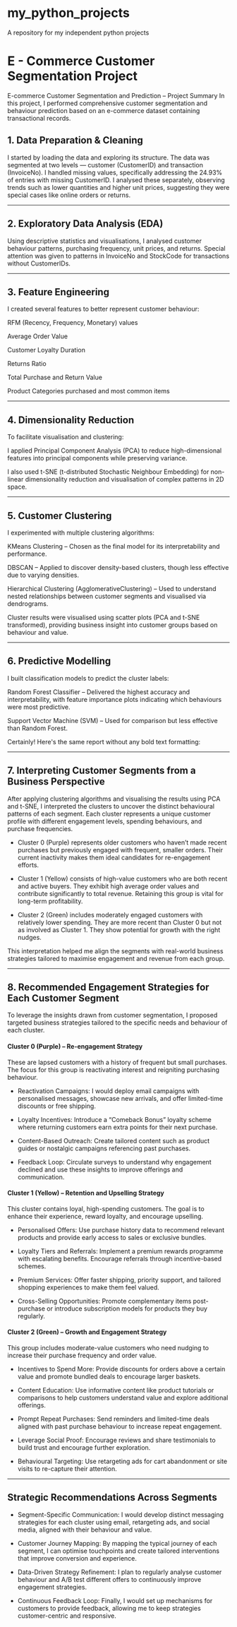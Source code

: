 # my_python_projects
A repository for my independent python projects 

# E - Commerce Customer Segmentation Project

E-commerce Customer Segmentation and Prediction – Project Summary
In this project, I performed comprehensive customer segmentation and behaviour prediction based on an e-commerce dataset containing transactional records.

## 1. Data Preparation & Cleaning
I started by loading the data and exploring its structure. The data was segmented at two levels — customer (CustomerID) and transaction (InvoiceNo). I handled missing values, specifically addressing the 24.93% of entries with missing CustomerID. I analysed these separately, observing trends such as lower quantities and higher unit prices, suggesting they were special cases like online orders or returns.

---

## 2. Exploratory Data Analysis (EDA)
Using descriptive statistics and visualisations, I analysed customer behaviour patterns, purchasing frequency, unit prices, and returns. Special attention was given to patterns in InvoiceNo and StockCode for transactions without CustomerIDs.

---

## 3. Feature Engineering
I created several features to better represent customer behaviour:

RFM (Recency, Frequency, Monetary) values

Average Order Value

Customer Loyalty Duration

Returns Ratio

Total Purchase and Return Value

Product Categories purchased and most common items

---

## 4. Dimensionality Reduction
To facilitate visualisation and clustering:

I applied Principal Component Analysis (PCA) to reduce high-dimensional features into principal components while preserving variance.

I also used t-SNE (t-distributed Stochastic Neighbour Embedding) for non-linear dimensionality reduction and visualisation of complex patterns in 2D space.

---

## 5. Customer Clustering
I experimented with multiple clustering algorithms:

KMeans Clustering – Chosen as the final model for its interpretability and performance.

DBSCAN – Applied to discover density-based clusters, though less effective due to varying densities.

Hierarchical Clustering (AgglomerativeClustering) – Used to understand nested relationships between customer segments and visualised via dendrograms.

Cluster results were visualised using scatter plots (PCA and t-SNE transformed), providing business insight into customer groups based on behaviour and value.

---

## 6. Predictive Modelling
I built classification models to predict the cluster labels:

Random Forest Classifier – Delivered the highest accuracy and interpretability, with feature importance plots indicating which behaviours were most predictive.

Support Vector Machine (SVM) – Used for comparison but less effective than Random Forest.

Certainly! Here's the same report without any bold text formatting:

---

 ## 7. Interpreting Customer Segments from a Business Perspective

After applying clustering algorithms and visualising the results using PCA and t-SNE, I interpreted the clusters to uncover the distinct behavioural patterns of each segment. Each cluster represents a unique customer profile with different engagement levels, spending behaviours, and purchase frequencies.

- Cluster 0 (Purple) represents older customers who haven’t made recent purchases but previously engaged with frequent, smaller orders. Their current inactivity makes them ideal candidates for re-engagement efforts.

- Cluster 1 (Yellow) consists of high-value customers who are both recent and active buyers. They exhibit high average order values and contribute significantly to total revenue. Retaining this group is vital for long-term profitability.

- Cluster 2 (Green) includes moderately engaged customers with relatively lower spending. They are more recent than Cluster 0 but not as involved as Cluster 1. They show potential for growth with the right nudges.

This interpretation helped me align the segments with real-world business strategies tailored to maximise engagement and revenue from each group.

---

 ## 8. Recommended Engagement Strategies for Each Customer Segment

To leverage the insights drawn from customer segmentation, I proposed targeted business strategies tailored to the specific needs and behaviour of each cluster.

#### Cluster 0 (Purple) – Re-engagement Strategy

These are lapsed customers with a history of frequent but small purchases. The focus for this group is reactivating interest and reigniting purchasing behaviour.

- Reactivation Campaigns: I would deploy email campaigns with personalised messages, showcase new arrivals, and offer limited-time discounts or free shipping.

- Loyalty Incentives: Introduce a “Comeback Bonus” loyalty scheme where returning customers earn extra points for their next purchase.

- Content-Based Outreach: Create tailored content such as product guides or nostalgic campaigns referencing past purchases.

- Feedback Loop: Circulate surveys to understand why engagement declined and use these insights to improve offerings and communication.

#### Cluster 1 (Yellow) – Retention and Upselling Strategy

This cluster contains loyal, high-spending customers. The goal is to enhance their experience, reward loyalty, and encourage upselling.

- Personalised Offers: Use purchase history data to recommend relevant products and provide early access to sales or exclusive bundles.

- Loyalty Tiers and Referrals: Implement a premium rewards programme with escalating benefits. Encourage referrals through incentive-based schemes.

- Premium Services: Offer faster shipping, priority support, and tailored shopping experiences to make them feel valued.

- Cross-Selling Opportunities: Promote complementary items post-purchase or introduce subscription models for products they buy regularly.

#### Cluster 2 (Green) – Growth and Engagement Strategy

This group includes moderate-value customers who need nudging to increase their purchase frequency and order value.

- Incentives to Spend More: Provide discounts for orders above a certain value and promote bundled deals to encourage larger baskets.

- Content Education: Use informative content like product tutorials or comparisons to help customers understand value and explore additional offerings.

- Prompt Repeat Purchases: Send reminders and limited-time deals aligned with past purchase behaviour to increase repeat engagement.

- Leverage Social Proof: Encourage reviews and share testimonials to build trust and encourage further exploration.

- Behavioural Targeting: Use retargeting ads for cart abandonment or site visits to re-capture their attention.

---

 ## Strategic Recommendations Across Segments

- Segment-Specific Communication: I would develop distinct messaging strategies for each cluster using email, retargeting ads, and social media, aligned with their behaviour and value.

- Customer Journey Mapping: By mapping the typical journey of each segment, I can optimise touchpoints and create tailored interventions that improve conversion and experience.

- Data-Driven Strategy Refinement: I plan to regularly analyse customer behaviour and A/B test different offers to continuously improve engagement strategies.

- Continuous Feedback Loop: Finally, I would set up mechanisms for customers to provide feedback, allowing me to keep strategies customer-centric and responsive.




